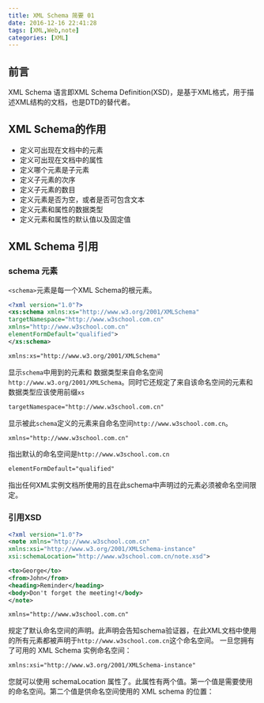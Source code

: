 ```yaml
---
title: XML Schema 简要 01
date: 2016-12-16 22:41:28
tags: [XML,Web,note]
categories: [XML]
---
```

## 前言
XML Schema 语言即XML Schema Definition(XSD)，是基于XML格式，用于描述XML结构的文档，也是DTD的替代者。    

## XML Schema的作用
* 定义可出现在文档中的元素
* 定义可出现在文档中的属性
* 定义哪个元素是子元素 
* 定义子元素的次序
* 定义子元素的数目 
* 定义元素是否为空，或者是否可包含文本
* 定义元素和属性的数据类型
* 定义元素和属性的默认值以及固定值 

## XML Schema 引用
### schema 元素
`<schema>`元素是每一个XML Schema的根元素。    
```xml
<?xml version="1.0"?>
<xs:schema xmlns:xs="http://www.w3.org/2001/XMLSchema"
targetNamespace="http://www.w3school.com.cn"
xmlns="http://www.w3school.com.cn"
elementFormDefault="qualified">
</xs:schema>
```
```xml
xmlns:xs="http://www.w3.org/2001/XMLSchema"
```
显示`schema`中用到的元素和 数据类型来自命名空间`http://www.w3.org/2001/XMLSchema`。同时它还规定了来自该命名空间的元素和数据类型应该使用前缀`xs`

```xml
targetNamespace="http://www.w3school.com.cn" 
```
显示被此`schema`定义的元素来自命名空间`http://www.w3school.com.cn`。    

```xml
xmlns="http://www.w3school.com.cn" 
```
指出默认的命名空间是`http://www.w3school.com.cn`

```xml
elementFormDefault="qualified" 
```
指出任何XML实例文档所使用的且在此schema中声明过的元素必须被命名空间限定。    

### 引用XSD 

```xml
<?xml version="1.0"?>
<note xmlns="http://www.w3school.com.cn"
xmlns:xsi="http://www.w3.org/2001/XMLSchema-instance"
xsi:schemaLocation="http://www.w3school.com.cn/note.xsd">

<to>George</to>
<from>John</from>
<heading>Reminder</heading>
<body>Don't forget the meeting!</body>
</note>
```
```xml
xmlns="http://www.w3school.com.cn" 
```
规定了默认命名空间的声明。此声明会告知schema验证器，在此XML文档中使用的所有元素都被声明于`http://www.w3school.com.cn`这个命名空间。 一旦您拥有了可用的 XML Schema 实例命名空间： 
```xml
xmlns:xsi="http://www.w3.org/2001/XMLSchema-instance" 
```
您就可以使用 schemaLocation 属性了。此属性有两个值。第一个值是需要使用的命名空间。第二个值是供命名空间使用的 XML schema 的位置：


